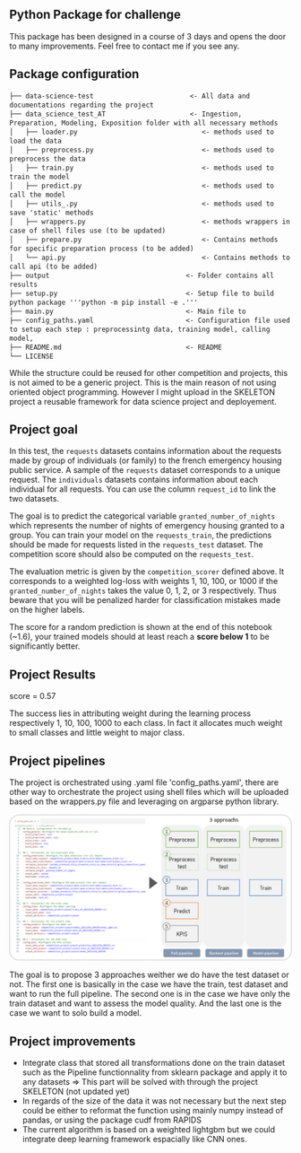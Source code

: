 ## Python Package for challenge ##
This package has been designed in a course of 3 days and opens the door to many improvements. 
Feel free to contact me if you see any.

## Package configuration
```
├── data-science-test                        <- All data and documentations regarding the project
├── data_science_test_AT                     <- Ingestion, Preparation, Modeling, Exposition folder with all necessary methods
│   ├── loader.py                               <- methods used to load the data 
│   ├── preprocess.py                           <- methods used to preprocess the data 
│   ├── train.py                                <- methods used to train the model
│   ├── predict.py                              <- methods used to call the model
│   ├── utils_.py                               <- methods used to save 'static' methods
│   ├── wrappers.py                             <- methods wrappers in case of shell files use (to be updated)
│   ├── prepare.py                              <- Contains methods for specific preparation process (to be added)
│   └── api.py                                  <- Contains methods to call api (to be added)
├── output                                  <- Folder contains all results
├── setup.py                                <- Setup file to build python package '''python -m pip install -e .'''
├── main.py                                 <- Main file to 
├── config_paths.yaml                       <- Configuration file used to setup each step : preprocessintg data, training model, calling model, 
├── README.md                               <- README
└── LICENSE
```
While the structure could be reused for other competition and projects, this is not aimed to be a generic project. This is the main reason of not using oriented object programming.
However I might upload in the SKELETON project a reusable framework for data science project and deployement.

## Project goal

In this test, the `requests` datasets contains information about the requests made by group of individuals (or family) to the french emergency housing public service. A sample of the `requests` dataset corresponds to a unique request. The `individuals` datasets contains information about each individual for all requests.
You can use the column `request_id` to link the two datasets.

The goal is to predict the categorical variable `granted_number_of_nights` which represents the number of nights of emergency housing granted to a group. You can train your model on the `requests_train`, the predictions should be made for requests listed in the `requests_test` dataset. The competition score should also be computed on the `requests_test`.

The evaluation metric is given by the `competition_scorer` defined above. It corresponds to a weighted log-loss with weights 1, 10, 100, or 1000 if the `granted_number_of_nights` takes the value 0, 1, 2, or 3 respectively. Thus beware that you will be penalized harder for classification mistakes made on the higher labels.

The score for a random prediction is shown at the end of this notebook (~1.6), your trained models should at least reach a **score below 1** to be significantly better.

## Project Results 

score = 0.57

The success lies in attributing weight during the learning process respectively 1, 10, 100, 1000 to each class. In fact it allocates much weight to small classes and little weight to major class.

## Project pipelines
The project is orchestrated using .yaml file 'config_paths.yaml', there are other way to orchestrate the project using shell files which will be uploaded based on the wrappers.py file and leveraging on argparse python library.

![Project pipeline](./docs/data_science_pipes.png)

The goal is to propose 3 approaches weither we do have the test dataset or not.
The first one is basically in the case we have the train, test dataset and want to run the full pipeline. 
The second one is in the case we have only the train dataset and want to assess the model quality. 
And the last one is the case we want to solo build a model.

## Project improvements
* Integrate class that stored all transformations done on the train dataset such as the Pipeline functionnality from sklearn package and apply it to any datasets
=> This part will be solved with through the project SKELETON (not updated yet)
* In regards of the size of the data it was not necessary but the next step could be either to reformat the function using mainly numpy instead of pandas, or using the package cudf from RAPIDS
* The current algorithm is based on a weighted lightgbm but we could integrate deep learning framework espacially like CNN ones.



